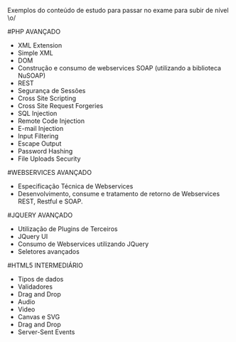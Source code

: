Exemplos do conteúdo de estudo para passar no exame para subir de nível \o/

#PHP AVANÇADO

- XML Extension
- Simple XML
- DOM
- Construção e consumo de webservices SOAP (utilizando a biblioteca NuSOAP)
- REST
- Segurança de Sessões
- Cross Site Scripting
- Cross Site Request Forgeries
- SQL Injection
- Remote Code Injection
- E-mail Injection
- Input Filtering
- Escape Output
- Password Hashing
- File Uploads Security

 

#WEBSERVICES AVANÇADO

- Especificação Técnica de Webservices
- Desenvolvimento, consume e tratamento de retorno de Webservices REST, Restful e SOAP.
 

#JQUERY AVANÇADO

- Utilização de Plugins de Terceiros
- JQuery UI
- Consumo de Webservices utilizando JQuery
- Seletores avançados

 

#HTML5 INTERMEDIÁRIO

- Tipos de dados
- Validadores
- Drag and Drop
- Audio
- Video
- Canvas e SVG
- Drag and Drop
- Server-Sent Events
